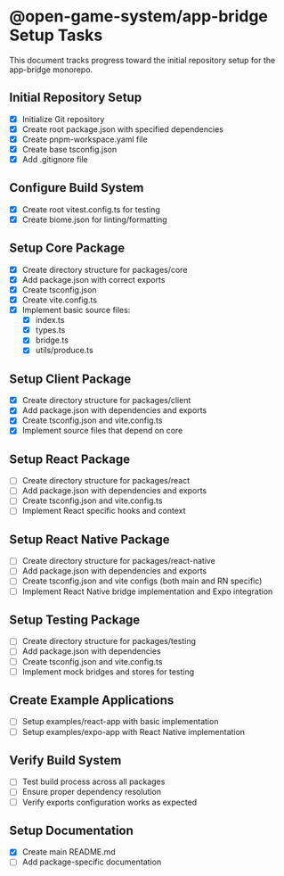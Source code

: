 # @open-game-system/app-bridge Setup Tasks

This document tracks progress toward the initial repository setup for the app-bridge monorepo.

## Initial Repository Setup

- [x] Initialize Git repository
- [x] Create root package.json with specified dependencies
- [x] Create pnpm-workspace.yaml file
- [x] Create base tsconfig.json
- [x] Add .gitignore file

## Configure Build System

- [x] Create root vitest.config.ts for testing
- [x] Create biome.json for linting/formatting

## Setup Core Package

- [x] Create directory structure for packages/core
- [x] Add package.json with correct exports
- [x] Create tsconfig.json
- [x] Create vite.config.ts
- [x] Implement basic source files:
  - [x] index.ts
  - [x] types.ts
  - [x] bridge.ts
  - [x] utils/produce.ts

## Setup Client Package

- [x] Create directory structure for packages/client
- [x] Add package.json with dependencies and exports
- [x] Create tsconfig.json and vite.config.ts
- [x] Implement source files that depend on core

## Setup React Package

- [ ] Create directory structure for packages/react
- [ ] Add package.json with dependencies and exports
- [ ] Create tsconfig.json and vite.config.ts
- [ ] Implement React specific hooks and context

## Setup React Native Package

- [ ] Create directory structure for packages/react-native
- [ ] Add package.json with dependencies and exports 
- [ ] Create tsconfig.json and vite configs (both main and RN specific)
- [ ] Implement React Native bridge implementation and Expo integration

## Setup Testing Package

- [ ] Create directory structure for packages/testing
- [ ] Add package.json with dependencies
- [ ] Create tsconfig.json and vite.config.ts
- [ ] Implement mock bridges and stores for testing

## Create Example Applications

- [ ] Setup examples/react-app with basic implementation
- [ ] Setup examples/expo-app with React Native implementation

## Verify Build System

- [ ] Test build process across all packages
- [ ] Ensure proper dependency resolution
- [ ] Verify exports configuration works as expected

## Setup Documentation

- [x] Create main README.md
- [ ] Add package-specific documentation 